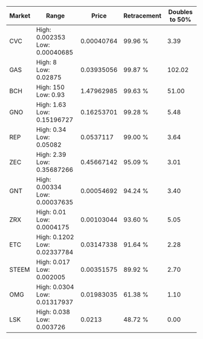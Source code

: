 | Market | Range | Price| Retracement | Doubles to 50% |
| --- | --- | --- | --- | --- |
| CVC | High: 0.002353<br />Low: 0.00040685 | 0.00040764 | 99.96 % | 3.39 |
| GAS | High: 8<br />Low: 0.02875 | 0.03935056 | 99.87 % | 102.02 |
| BCH | High: 150<br />Low: 0.93 | 1.47962985 | 99.63 % | 51.00 |
| GNO | High: 1.63<br />Low: 0.15196727 | 0.16253701 | 99.28 % | 5.48 |
| REP | High: 0.34<br />Low: 0.05082 | 0.0537117 | 99.00 % | 3.64 |
| ZEC | High: 2.39<br />Low: 0.35687266 | 0.45667142 | 95.09 % | 3.01 |
| GNT | High: 0.00334<br />Low: 0.00037635 | 0.00054692 | 94.24 % | 3.40 |
| ZRX | High: 0.01<br />Low: 0.0004175 | 0.00103044 | 93.60 % | 5.05 |
| ETC | High: 0.1202<br />Low: 0.02337784 | 0.03147338 | 91.64 % | 2.28 |
| STEEM | High: 0.017<br />Low: 0.002005 | 0.00351575 | 89.92 % | 2.70 |
| OMG | High: 0.0304<br />Low: 0.01317937 | 0.01983035 | 61.38 % | 1.10 |
| LSK | High: 0.038<br />Low: 0.003726 | 0.0213 | 48.72 % | 0.00 |
